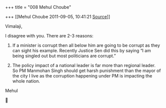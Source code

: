+++
title = "008 Mehul Choube"

+++
[[Mehul Choube	2011-09-05, 10:41:21 [Source](https://groups.google.com/g/samskrita/c/ckD3lMZO4gg)]]



Vimalaji,



I disagree with you. There are 2-3 reasons:

1. If a minister is corrupt then all below him are going to be corrupt as they can sight his example. Recently Justice Sen did this by saying “I am being singled out but most politicians are corrupt.”

2. The policy impact of a national leader is far more than regional leader. So PM Manmohan Singh should get harsh punishment than the mayor of the city I live as the corruption happening under PM is impacting the whole nation.





Mehul



